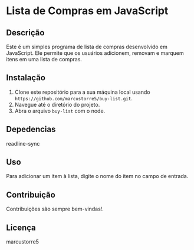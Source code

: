 # Lista de Compras em JavaScript

## Descrição

Este é um simples programa de lista de compras desenvolvido em JavaScript. Ele permite que os usuários adicionem, removam e marquem itens em uma lista de compras.

## Instalação

1. Clone este repositório para a sua máquina local usando `https://github.com/marcustorre5/buy-list.git`.
2. Navegue até o diretório do projeto.
3. Abra o arquivo `buy-list` com o node.

## Depedencias
readline-sync

## Uso

Para adicionar um item à lista, digite o nome do item no campo de entrada.

## Contribuição

Contribuições são sempre bem-vindas!.

## Licença

marcustorre5
